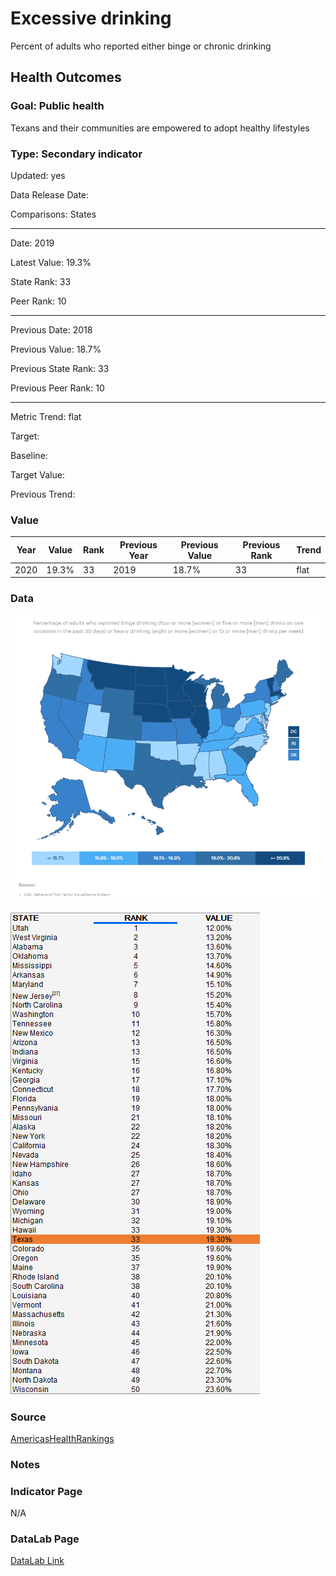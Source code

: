 # Excessive drinking

Percent of adults who reported either binge or chronic drinking

## Health Outcomes

### Goal: Public health

Texans and their communities are empowered to adopt healthy lifestyles

### Type: Secondary indicator

Updated: yes

Data Release Date: 

Comparisons: States

----

Date: 2019

Latest Value: 19.3%

State Rank: 33

Peer Rank: 10

----

Previous Date:  2018

Previous Value: 18.7%

Previous State Rank: 33

Previous Peer Rank: 10

----

Metric Trend: flat

Target: 

Baseline: 

Target Value: 

Previous Trend: 


### Value

| Year      |  Value      | Rank        | Previous Year | Previous Value | Previous Rank | Trend | 
| ----------- | ----------- | ----------- | ----------- | ----------- | ----------- | -----------|
|   2020       | 19.3%       |  33         |      2019   |   18.7%      |      33    |    flat       | 

### Data

![map](./images/map_drinking.PNG)

![data](./images/data_drinking.PNG)


### Source

[AmericasHealthRankings](https://www.americashealthrankings.org/explore/annual/measure/ExcessDrink/state/TX)


### Notes


### Indicator Page

N/A


### DataLab Page

[DataLab Link](https://datalab.texas2036.org/bwhqgjc/behavioral-risk-factor-surveillance-system-brfss-prevalence-data?accesskey=vcqehog)

